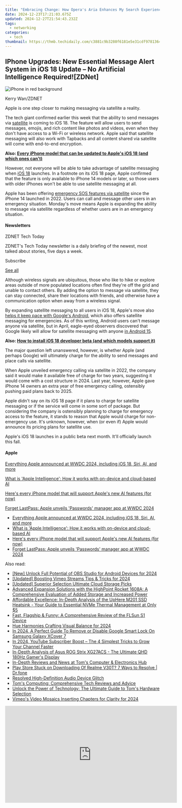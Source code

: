 ```yaml
---
title: "Embracing Change: How Opera's Aria Enhances My Search Experience Beyond Google"
date: 2024-12-23T17:21:03.675Z
updated: 2024-12-27T21:54:43.232Z
tags:
  - networking
categories:
  - tech
thumbnail: https://thmb.techidaily.com/c3881c9b3280f6181e5e31cdf97813641b81345019e7ba1cde62d3c30be7801d.jpg
---
```


## IPhone Upgrades: New Essential Message Alert System in iOS 18 Update – No Artificial Intelligence Required![ZDNet]

![iPhone in red background](https://www.zdnet.com/a/img/resize/6c1b2aa734bf20a94aa40c1fd8a6ada8083bbb28/2022/09/22/f2ab8e2c-de23-4ea0-8cb2-7f9ffb2d3c7f/iphone-14-pro-red-background.jpg?auto=webp&width=1280)

Kerry Wan/ZDNET

Apple is one step closer to making messaging via satellite a reality.

The tech giant confirmed earlier this week that the ability to send messages via [satellite](https://www.zdnet.com/article/best-satellite-phone/) is coming to iOS 18\. The feature will allow users to send messages, emojis, and rich content like photos and videos, even when they don't have access to a Wi-Fi or wireless network. Apple said that satellite messaging will also work with Tapbacks and all content shared via satellite will come with end-to-end encryption.

**Also: [Every iPhone model that can be updated to Apple's iOS 18 (and which ones can't)](https://www.zdnet.com/article/every-iphone-model-that-can-be-updated-to-apples-ios-18-and-which-ones-cant/)**

However, not everyone will be able to take advantage of satellite messaging when [iOS 18](https://www.zdnet.com/article/ios-18-the-biggest-iphone-changes-apple-announced-at-wwdc-2024/) launches. In a footnote on its iOS 18 page, Apple confirmed that the feature is only available to iPhone 14 models or later, so those users with older iPhones won't be able to use satellite messaging at all.

Apple has been offering [emergency SOS features via satellite](https://www.zdnet.com/article/apple-grants-some-iphone-14-users-an-extra-year-of-emergency-sos-via-satellite-for-free/) since the iPhone 14 launched in 2022\. Users can call and message other users in an emergency situation. Monday's move means Apple is expanding the ability to message via satellite regardless of whether users are in an emergency situation.

#### Newsletters

ZDNET Tech Today

ZDNET's Tech Today newsletter is a daily briefing of the newest, most talked about stories, five days a week.

 Subscribe

[See all](https://www.zdnet.com/newsletters/)

Although wireless signals are ubiquitous, those who like to hike or explore areas outside of more populated locations often find they're off the grid and unable to contact others. By adding the option to message via satellite, they can stay connected, share their locations with friends, and otherwise have a communication option when away from a wireless signal. 

By expanding satellite messaging to all users in iOS 18, Apple's move also [helps it keep pace with Google's Android](https://www.zdnet.com/article/satellite-sos-is-showing-up-on-pixel-phones-how-it-can-help-you-in-an-emergency/), which also offers satellite messaging for emergencies. As of this writing, Android users can't message anyone via satellite, but in April, eagle-eyed observers discovered that Google likely will allow for satellite messaging with anyone [in Android 15](https://www.zdnet.com/article/google-messages-satellite-connectivity-support-could-let-you-chat-with-anyone/). 

**Also: [How to install iOS 18 developer beta (and which models support it)](https://www.zdnet.com/article/how-to-install-ios-18-developer-beta-and-which-models-support-it/)**

The major question left unanswered, however, is whether Apple (and perhaps Google) will ultimately charge for the ability to send messages and place calls via satellite.

When Apple unveiled emergency calling via satellite in 2022, the company said it would make it available free of charge for two years, suggesting it would come with a cost structure in 2024\. Last year, however, Apple gave iPhone 14 owners an extra year of free emergency calling, ostensibly pushing paid plans back to 2025\. 

Apple didn't say on its iOS 18 page if it plans to charge for satellite messaging or if the service will come in some sort of package. But considering the company is ostensibly planning to charge for emergency access to the feature, it stands to reason that Apple would charge for non-emergency use. It's unknown, however, when (or even if) Apple would announce its pricing plans for satellite use.

Apple's iOS 18 launches in a public beta next month. It'll officially launch this fall.

#### Apple

[Everything Apple announced at WWDC 2024, including iOS 18, Siri, AI, and more](https://www.zdnet.com/article/every-new-feature-apple-unveiled-for-iphone-ipad-mac-and-more-this-fall-including-ai/ "Everything Apple announced at WWDC 2024, including iOS 18, Siri, AI, and more")

[What is 'Apple Intelligence': How it works with on-device and cloud-based AI](https://www.zdnet.com/article/what-is-apple-intelligence-everything-to-know-about-ai-features-coming-to-iphones-macs-and-ipads/ "What is 'Apple Intelligence': How it works with on-device and cloud-based AI")

[Here's every iPhone model that will support Apple's new AI features (for now)](https://www.zdnet.com/article/ios-18-1-update-every-iphone-model-that-will-support-apples-new-ai-features-for-now/ "Here's every iPhone model that will support Apple's new AI features (for now)")

[Forget LastPass: Apple unveils 'Passwords' manager app at WWDC 2024](https://www.zdnet.com/article/forget-lastpass-apple-unveils-passwords-manager-app-at-wwdc-2024/ "Forget LastPass: Apple unveils 'Passwords' manager app at WWDC 2024")

* [Everything Apple announced at WWDC 2024, including iOS 18, Siri, AI, and more](https://www.zdnet.com/article/every-new-feature-apple-unveiled-for-iphone-ipad-mac-and-more-this-fall-including-ai/ "Everything Apple announced at WWDC 2024, including iOS 18, Siri, AI, and more")
* [What is 'Apple Intelligence': How it works with on-device and cloud-based AI](https://www.zdnet.com/article/what-is-apple-intelligence-everything-to-know-about-ai-features-coming-to-iphones-macs-and-ipads/ "What is 'Apple Intelligence': How it works with on-device and cloud-based AI")
* [Here's every iPhone model that will support Apple's new AI features (for now)](https://www.zdnet.com/article/ios-18-1-update-every-iphone-model-that-will-support-apples-new-ai-features-for-now/ "Here's every iPhone model that will support Apple's new AI features (for now)")
* [Forget LastPass: Apple unveils 'Passwords' manager app at WWDC 2024](https://www.zdnet.com/article/forget-lastpass-apple-unveils-passwords-manager-app-at-wwdc-2024/ "Forget LastPass: Apple unveils 'Passwords' manager app at WWDC 2024")

<ins class="adsbygoogle"
     style="display:block"
     data-ad-format="autorelaxed"
     data-ad-client="ca-pub-7571918770474297"
     data-ad-slot="1223367746"></ins>

<ins class="adsbygoogle"
     style="display:block"
     data-ad-client="ca-pub-7571918770474297"
     data-ad-slot="8358498916"
     data-ad-format="auto"
     data-full-width-responsive="true"></ins>

<span class="atpl-alsoreadstyle">Also read:</span>
<div><ul>
<li><a href="https://screen-mirroring-recording.techidaily.com/new-unlock-full-potential-of-obs-studio-for-android-devices-for-2024/"><u>[New] Unlock Full Potential of OBS Studio for Android Devices for 2024</u></a></li>
<li><a href="https://vimeo-videos.techidaily.com/updated-boosting-vimeo-streams-tips-and-tricks-for-2024/"><u>[Updated] Boosting Vimeo Streams Tips & Tricks for 2024</u></a></li>
<li><a href="https://some-skills.techidaily.com/updated-superior-selection-ultimate-cloud-storage-picks/"><u>[Updated] Superior Selection Ultimate Cloud Storage Picks</u></a></li>
<li><a href="https://hardware-reviews.techidaily.com/advanced-expansion-solutions-with-the-highpoint-rocket-1608a-a-comprehensive-evaluation-of-added-storage-and-increased-power/"><u>Advanced Expansion Solutions with the HighPoint Rocket 1608A: A Comprehensive Evaluation of Added Storage and Increased Power</u></a></li>
<li><a href="https://hardware-reviews.techidaily.com/affordable-excellence-in-depth-analysis-of-the-uphere-m201-ssd-heatsink-your-guide-to-essential-nvme-thermal-management-at-only-5/"><u>Affordable Excellence: In-Depth Analysis of the UpHere M201 SSD Heatsink - Your Guide to Essential NVMe Thermal Management at Only $5</u></a></li>
<li><a href="https://hardware-reviews.techidaily.com/fast-flagship-and-funny-a-comprehensive-review-of-the-flsun-s1-device/"><u>Fast, Flagship & Funny: A Comprehensive Review of the FLSun S1 Device</u></a></li>
<li><a href="https://article-helps.techidaily.com/hue-harmonies-crafting-visual-balance-for-2024/"><u>Hue Harmonies Crafting Visual Balance for 2024</u></a></li>
<li><a href="https://android-unlock.techidaily.com/in-2024-a-perfect-guide-to-remove-or-disable-google-smart-lock-on-samsung-galaxy-xcover-7-by-drfone-android/"><u>In 2024, A Perfect Guide To Remove or Disable Google Smart Lock On Samsung Galaxy XCover 7</u></a></li>
<li><a href="https://facebook-record-videos.techidaily.com/in-2024-youtube-subscriber-boost-the-4-simplest-tricks-to-grow-your-channel-faster/"><u>In 2024, YouTube Subscriber Boost – The 4 Simplest Tricks to Grow Your Channel Faster</u></a></li>
<li><a href="https://hardware-reviews.techidaily.com/in-depth-analysis-of-asus-rog-strix-xg27acs-the-ultimate-qhd-180hz-gamers-display/"><u>In-Depth Analysis of Asus ROG Strix XG27ACS - The Ultimate QHD 180Hz Gamer's Display</u></a></li>
<li><a href="https://hardware-reviews.techidaily.com/in-depth-reviews-and-news-at-toms-computer-and-electronics-hub/"><u>In-Depth Reviews and News at Tom's Computer & Electronics Hub</u></a></li>
<li><a href="https://howto.techidaily.com/play-store-stuck-on-downloading-of-realme-v30t-7-ways-to-resolve-drfone-by-drfone-fix-android-problems-fix-android-problems/"><u>Play Store Stuck on Downloading Of Realme V30T? 7 Ways to Resolve | Dr.fone</u></a></li>
<li><a href="https://driver-error.techidaily.com/resolved-high-definition-audio-device-glitch/"><u>Resolved High-Definition Audio Device Glitch</u></a></li>
<li><a href="https://hardware-reviews.techidaily.com/toms-computing-comprehensive-tech-reviews-and-advice/"><u>Tom's Computing: Comprehensive Tech Reviews and Advice</u></a></li>
<li><a href="https://hardware-reviews.techidaily.com/unlock-the-power-of-technology-the-ultimate-guide-to-toms-hardware-selection/"><u>Unlock the Power of Technology: The Ultimate Guide to Tom's Hardware Selection</u></a></li>
<li><a href="https://vimeo-videos.techidaily.com/vimeos-video-mosaics-inserting-chapters-for-clarity-for-2024/"><u>Vimeo's Video Mosaics Inserting Chapters for Clarity for 2024</u></a></li>
</ul></div>

<!-- affiliate ads begin -->
<iframe width="560" height="315" src="https://www.youtube.com/embed/K7fATC_lI7o?si=UFotPJqflDRZr-mv" title="YouTube video player" frameborder="0" allow="accelerometer; autoplay; clipboard-write; encrypted-media; gyroscope; picture-in-picture; web-share" referrerpolicy="strict-origin-when-cross-origin" allowfullscreen></iframe>
<!-- affiliate ads end -->

